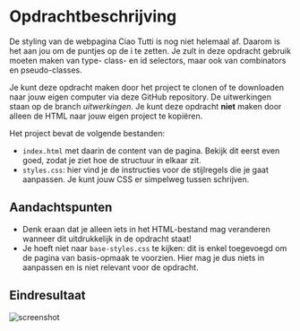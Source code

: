 # Opdrachtbeschrijving

De styling van de webpagina Ciao Tutti is nog niet helemaal af. Daarom is het aan jou om de puntjes op de i te zetten. Je zult in deze opdracht gebruik moeten maken van type- class- en id selectors, maar ook van combinators en pseudo-classes.

Je kunt deze opdracht maken door het project te clonen of te downloaden naar jouw eigen computer via deze GitHub repository. De uitwerkingen staan op de branch _uitwerkingen_. Je kunt deze opdracht **niet** maken door alleen de HTML naar jouw eigen project te kopiëren.

Het project bevat de volgende bestanden:
* `index.html` met daarin de content van de pagina. Bekijk dit eerst even goed, zodat je ziet hoe de structuur in elkaar zit.
* `styles.css`: hier vind je de instructies voor de stijlregels die je gaat aanpassen. Je kunt jouw CSS er simpelweg tussen schrijven.

## Aandachtspunten
* Denk eraan dat je alleen iets in het HTML-bestand mag veranderen wanneer dit uitdrukkelijk in de opdracht staat!
* Je hoeft niet naar `base-styles.css` te kijken: dit is enkel toegevoegd om de pagina van basis-opmaak te voorzien. Hier mag je dus niets in aanpassen en is niet relevant voor de opdracht.

## Eindresultaat
![screenshot](assetscreenshot-ciao-tutti.png)